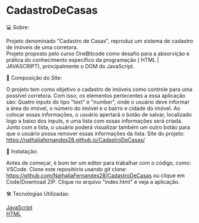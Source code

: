 # CadastroDeCasas




💻 Sobre:

Projeto denominado "Cadastro de Casas", reproduz um sistema de cadastro de imóveis de uma corretora.   
Projeto proposto pelo curso OneBitcode como desafio para a absorvição e prática do conhecimento específico da programação ( HTML | JAVASCRIPT), principalmente o DOM do JavaScript. 



📝 Composição do Site:

 O projeto tem como objetivo o cadastro de imóveis como controle para uma possível corretora. Com isso, os elementos pertecentes a essa aplicação são: 
 Quatro inputs do tipo "text" e "number", onde o usuário deve informar a área do imóvel, o número do imóvel e o bairro e cidade do imóvel. Ao colocar essas informações, 
 o usuário apertará o botão de salvar, localizado logo a baixo dos inputs, e uma lista com essas informações será criada. Junto com a lista, o usuário poderá visualizar também 
 um outro botão para que o usuário possa remover essas informações da lista. 
 Site do projeto: https://nathaliafernandes28.github.io/CadastroDeCasas/

🏁 Instalação:

Antes de começar, é bom ter um editor para trabalhar com o código, como: VSCode. 
Clone este repositório usando git clone: https://github.com/NathaliaFernandes28/CadastroDeCasas ou clique em Code/Download ZIP.
Clique no arquivo "index.html" e veja a aplicação.

🛠️ Tecnologias Utilizadas:  

[JavaScript](https://developer.mozilla.org/pt-BR/docs/Web/JavaScript)
<br>
[HTML](https://developer.mozilla.org/pt-BR/docs/Web/HTML)
